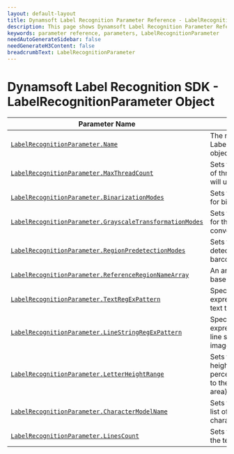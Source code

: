 ```yaml
---
layout: default-layout
title: Dynamsoft Label Recognition Parameter Reference - LabelRecognitionParameter Object
description: This page shows Dynamsoft Label Recognition Parameter Reference - LabelRecognitionParameter Object.
keywords: parameter reference, parameters, LabelRecognitionParameter
needAutoGenerateSidebar: false
needGenerateH3Content: false
breadcrumbText: LabelRecognitionParameter
---
```



# Dynamsoft Label Recognition SDK - LabelRecognitionParameter Object

 | Parameter Name | Description |
 | -------------- | ----------- | 
 | [`LabelRecognitionParameter.Name`](parameter-control.md#name) | The name of the LabelRecognitionParameter object. |
 | [`LabelRecognitionParameter.MaxThreadCount`](parameter-control.md#maxthreadcount) | Sets the maximum number of threads the algorithm will use to recognize text. |
 | [`LabelRecognitionParameter.BinarizationModes`](binarization-modes.md#binarizationmodes) | 	Sets the mode and priority for binarization. |
 | [`LabelRecognitionParameter.GrayscaleTransformationModes`](grayscale-transformation-modes.md#grayscaletransformationmodes) | Sets the mode and priority for the grayscale image conversion. |
 | [`LabelRecognitionParameter.RegionPredetectionModes`](region-predetection-modes.md#regionpredetectionmodes) | Sets the region pre-detection mode for barcodes search. |
 | [`LabelRecognitionParameter.ReferenceRegionNameArray`](parameter-control.md#ReferenceRegionNameArray) | An array of the search base regions. |
 | [`LabelRecognitionParameter.TextRegExPattern`](parameter-control.md#TextRegExPattern) | Specifies the regular expression pattern of the text to recognize. |
 | [`LabelRecognitionParameter.LineStringRegExPattern`](parameter-control.md#LineStringRegExPattern) | Specifies the regular expression pattern of each line string text in current image to recognize. |
 | [`LabelRecognitionParameter.LetterHeightRange`](parameter-control.md#LetterHeightRange) | Sets the range of letter height (in pixel or a percentage value relative to the height of the text area). |
 | [`LabelRecognitionParameter.CharacterModelName`](parameter-control.md#CharacterModelName) | Sets the name of a white list of recognizable characters. |
 | [`LabelRecognitionParameter.LinesCount`](parameter-control.md#LinesCount) | Sets the text lines count of the text area. |

